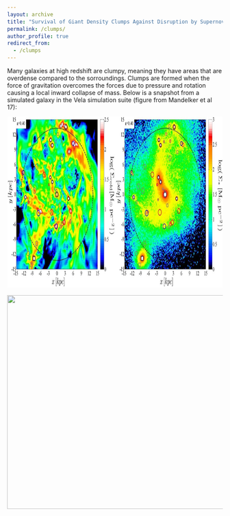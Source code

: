```yaml
---
layout: archive
title: "Survival of Giant Density Clumps Against Disruption by Supernova Feedback"
permalink: /clumps/
author_profile: true
redirect_from:
  - /clumps
--- 
```

Many galaxies at high redshift are clumpy, meaning they have areas that are overdense compared to the sorroundings. Clumps are formed when the force of gravitation overcomes the forces due to pressure and rotation causing a local inward collapse of mass. Below is a snapshot from a simulated galaxy in the Vela simulation suite (figure from Mandelker et al 17):
<p align="center">
  <img src='/images/galaxy_wclump.jpg' width="800" height="400">
</p>

<p align="center">
  <img src='/images/clump_evolution.gif' width="1000" height="500">
</p>
